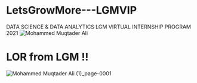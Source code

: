 # LetsGrowMore---LGMVIP

DATA SCIENCE &amp; DATA  ANALYTICS  LGM VIRTUAL INTERNSHIP PROGRAM 2021
![Mohammed Muqtader Ali](https://user-images.githubusercontent.com/57221314/136898993-08fc4c48-c885-4d3b-a5dd-1ea601159e2c.jpg)

# LOR from LGM !!
![Mohammed Muqtader Ali (1)_page-0001](https://user-images.githubusercontent.com/57221314/136899273-ceebcd62-4621-42c0-abc0-882314964203.jpg)

